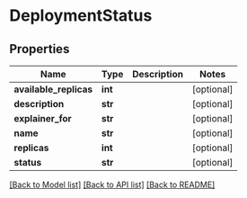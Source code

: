 # DeploymentStatus

## Properties
Name | Type | Description | Notes
------------ | ------------- | ------------- | -------------
**available_replicas** | **int** |  | [optional] 
**description** | **str** |  | [optional] 
**explainer_for** | **str** |  | [optional] 
**name** | **str** |  | [optional] 
**replicas** | **int** |  | [optional] 
**status** | **str** |  | [optional] 

[[Back to Model list]](../README.md#documentation-for-models) [[Back to API list]](../README.md#documentation-for-api-endpoints) [[Back to README]](../README.md)


